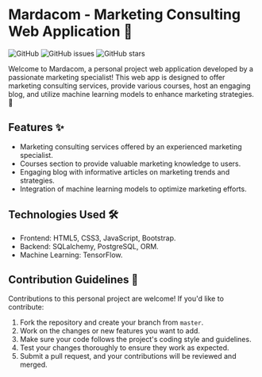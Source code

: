 # Mardacom - Marketing Consulting Web Application 🚀

![GitHub](https://img.shields.io/github/license/your_username/mardacom-web-app?style=flat-square)
![GitHub issues](https://img.shields.io/github/issues/your_username/mardacom-web-app?style=flat-square)
![GitHub stars](https://img.shields.io/github/stars/your_username/mardacom-web-app?style=social)

Welcome to Mardacom, a personal project web application developed by a passionate marketing specialist! This web app is designed to offer marketing consulting services, provide various courses, host an engaging blog, and utilize machine learning models to enhance marketing strategies. 🎯

## Features ✨

- Marketing consulting services offered by an experienced marketing specialist.
- Courses section to provide valuable marketing knowledge to users.
- Engaging blog with informative articles on marketing trends and strategies.
- Integration of machine learning models to optimize marketing efforts.

## Technologies Used 🛠️

- Frontend: HTML5, CSS3, JavaScript, Bootstrap.
- Backend: SQLalchemy, PostgreSQL, ORM.
- Machine Learning: TensorFlow.


## Contribution Guidelines 🤝

Contributions to this personal project are welcome! If you'd like to contribute:

1. Fork the repository and create your branch from `master`.
2. Work on the changes or new features you want to add.
3. Make sure your code follows the project's coding style and guidelines.
4. Test your changes thoroughly to ensure they work as expected.
5. Submit a pull request, and your contributions will be reviewed and merged.

